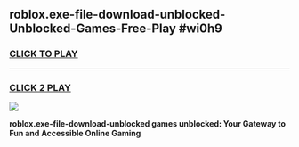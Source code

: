 
## roblox.exe-file-download-unblocked-Unblocked-Games-Free-Play #wi0h9
<h3>
<a href="https://us.freeplayer.one?title=roblox.exe-file-download-unblocked&ref=9M">CLICK TO PLAY</a></h3>
<hr>

<h3>
<a href="https://us.freeplayer.one?title=roblox.exe-file-download-unblocked&ref=9M">CLICK 2 PLAY</a>
  
</h3>

<a href="https://us.freeplayer.one?title=roblox.exe-file-download-unblocked&ref=9M"><img src="https://clearcache.store/games.png"></a>


**roblox.exe-file-download-unblocked games unblocked: Your Gateway to Fun and Accessible Online Gaming**
